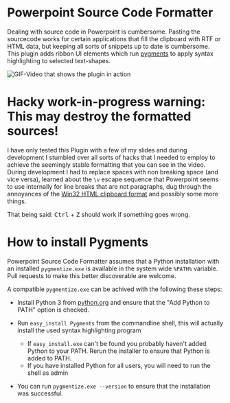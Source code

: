 # Powerpoint Source Code Formatter

Dealing with source code in Powerpoint is cumbersome. Pasting the sourcecode works for certain applications
that fill the clipboard with RTF or HTML data, but keeping all sorts of snippets up to date is cumbersome. 
This plugin adds ribbon UI elements which run [pygments](https://pygments.org/) to apply syntax highlighting 
to selected text-shapes.

![GIF-Video that shows the plugin in action](https://playground.marcusriemer.de/pp_source_code.gif)

# Hacky work-in-progress warning: This may destroy the formatted sources!

I have only tested this Plugin with a few of my slides and during development I stumbled over all sorts of
hacks that I needed to employ to achieve the seemingly stable formatting that you can see in the video.
During development I had to replace spaces with non breaking space (and vice versa), learned about the 
`\v` escape sequence that Powerpoint seems to use internally for line breaks that are not paragraphs,
dug through the annoyances of the [Win32 HTML clipboard format](https://docs.microsoft.com/en-us/windows/win32/dataxchg/html-clipboard-format)
and possibly some more things.

That being said: <kbd>Ctrl</kbd> + <kbd>Z</kbd> should work if something goes wrong.

# How to install Pygments

Powerpoint Source Code Formatter assumes that a Python installation with an installed `pygmentize.exe` is 
available in the system wide `%PATH%` variable. Pull requests to make this better discoverable are welcome.

A compatible `pygmentize.exe` can be achived with the following these steps:

* Install Python 3 from [python.org](https://www.python.org/) and ensure that the "Add Python to PATH" option
  is checked.
* Run `easy_install Pygments` from the commandline shell, this will actually install the used syntax 
  highlighting program
  
  * If `easy_install.exe` can't be found you probably haven't added Python to your PATH. Rerun the installer
    to ensure that Python is added to PATH.
  * If you have installed Python for all users, you will need to run the shell as admin
* You can run `pygmentize.exe --version` to ensure that the installation was successful.